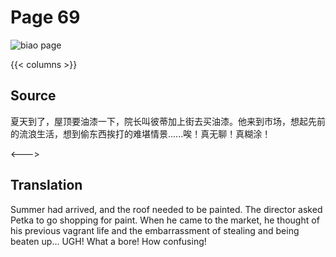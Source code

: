 # Page 69

 ![biao page](./../../../images/biao/seifert0726_biao_0063_069.jpg)

{{< columns >}}

## Source

夏天到了，屋顶要油漆一下，院长叫彼蒂加上街去买油漆。他来到市场，想起先前的流浪生活，想到偷东西挨打的难堪情景......唉！真无聊！真糊涂！

<--->

## Translation

Summer had arrived, and the roof needed to be painted. The director asked Petka to go shopping for paint. When he came to the market, he thought of his previous vagrant life and the embarrassment of stealing and being beaten up... UGH! What a bore! How confusing!